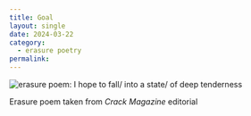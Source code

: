 ```yaml
---
title: Goal
layout: single
date: 2024-03-22
category:
  - erasure poetry
permalink:
---
```

<img src="https://www.davidralphlewis.co.uk/assets/images/articles/2024/goal.jpeg" alt="erasure poem: I hope to fall/ into a state/ of deep tenderness" title="something for us all to aim for" class="responsive">

Erasure poem taken from *Crack Magazine* editorial
